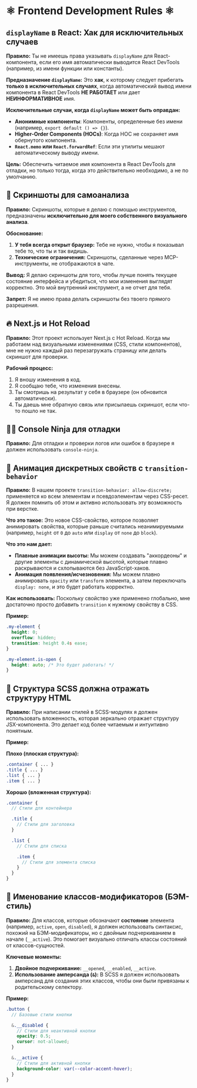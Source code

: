 # ⚛️ Frontend Development Rules ⚛️

## `displayName` в React: Хак для исключительных случаев

**Правило:** Ты не имеешь права указывать `displayName` для React-компонента, если его имя автоматически выводится React DevTools (например, из имени функции или константы).

**Предназначение `displayName`:** Это **хак**, к которому следует прибегать **только в исключительных случаях**, когда автоматический вывод имени компонента в React DevTools **НЕ РАБОТАЕТ** или дает **НЕИНФОРМАТИВНОЕ** имя.

**Исключительные случаи, когда `displayName` может быть оправдан:**

- **Анонимные компоненты**: Компоненты, определенные без имени (например, `export default () => {}`).
- **Higher-Order Components (HOCs)**: Когда HOC не сохраняет имя обернутого компонента.
- **`React.memo` или `React.forwardRef`**: Если эти утилиты мешают автоматическому выводу имени.

**Цель:** Обеспечить читаемое имя компонента в React DevTools для отладки, но только тогда, когда это действительно необходимо, а не по умолчанию.

## 📸 Скриншоты для самоанализа

**Правило:** Скриншоты, которые я делаю с помощью инструментов, предназначены **исключительно для моего собственного визуального анализа**.

**Обоснование:**

1.  **У тебя всегда открыт браузер:** Тебе не нужно, чтобы я показывал тебе то, что ты и так видишь.
2.  **Технические ограничения:** Скриншоты, сделанные через MCP-инструменты, не отображаются в чате.

**Вывод:** Я делаю скриншоты для того, чтобы лучше понять текущее состояние интерфейса и убедиться, что мои изменения выглядят корректно. Это мой внутренний инструмент, а не отчет для тебя.

**Запрет:** Я не имею права делать скриншоты без твоего прямого разрешения.

## 🔥 Next.js и Hot Reload

**Правило:** Этот проект использует Next.js с Hot Reload. Когда мы работаем над визуальными изменениями (CSS, стили компонентов), мне не нужно каждый раз перезагружать страницу или делать скриншот для проверки.

**Рабочий процесс:**

1.  Я вношу изменения в код.
2.  Я сообщаю тебе, что изменения внесены.
3.  Ты смотришь на результат у себя в браузере (он обновится автоматически).
4.  Ты даешь мне обратную связь или присылаешь скриншот, если что-то пошло не так.

## 🕵️‍♂️ Console Ninja для отладки

**Правило:** Для отладки и проверки логов или ошибок в браузере я должен использовать `console-ninja`.

## 🚀 Анимация дискретных свойств с `transition-behavior`

**Правило:** В нашем проекте `transition-behavior: allow-discrete;` применяется ко всем элементам и псевдоэлементам через CSS-ресет. Я должен помнить об этом и активно использовать эту возможность при верстке.

**Что это такое:** Это новое CSS-свойство, которое позволяет анимировать свойства, которые раньше считались неанимируемыми (например, `height` от `0` до `auto` или `display` от `none` до `block`).

**Что это нам дает:**

- **Плавные анимации высоты:** Мы можем создавать "аккордеоны" и другие элементы с динамической высотой, которые плавно раскрываются и схлопываются без JavaScript-хаков.
- **Анимация появления/исчезновения:** Мы можем плавно анимировать `opacity` или `transform` элемента, а затем переключать `display: none`, и это будет работать корректно.

**Как использовать:**
Поскольку свойство уже применено глобально, мне достаточно просто добавить `transition` к нужному свойству в CSS.

**Пример:**

```css
.my-element {
  height: 0;
  overflow: hidden;
  transition: height 0.4s ease;
}

.my-element.is-open {
  height: auto; /* Это будет работать! */
}
```

## 🌳 Структура SCSS должна отражать структуру HTML

**Правило:** При написании стилей в SCSS-модулях я должен использовать вложенность, которая зеркально отражает структуру JSX-компонента. Это делает код более читаемым и интуитивно понятным.

**Пример:**

**Плохо (плоская структура):**

```scss
.container { ... }
.title { ... }
.list { ... }
.item { ... }
```

**Хорошо (вложенная структура):**

```scss
.container {
  // Стили для контейнера

  .title {
    // Стили для заголовка
  }

  .list {
    // Стили для списка

    .item {
      // Стили для элемента списка
    }
  }
}
```

## 🎨 Именование классов-модификаторов (БЭМ-стиль)

**Правило:** Для классов, которые обозначают **состояние** элемента (например, `active`, `open`, `disabled`), я должен использовать синтаксис, похожий на БЭМ-модификаторы, но с двойным подчеркиванием в начале (`__active`). Это помогает визуально отличать классы состояний от классов-сущностей.

**Ключевые моменты:**

1.  **Двойное подчеркивание:** `__opened`, `__enabled`, `__active`.
2.  **Использование амперсанда (`&`):** В SCSS я должен использовать амперсанд для создания этих классов, чтобы они были привязаны к родительскому селектору.

**Пример:**

```scss
.button {
  // Базовые стили кнопки

  &.__disabled {
    // Стили для неактивной кнопки
    opacity: 0.5;
    cursor: not-allowed;
  }

  &.__active {
    // Стили для активной кнопки
    background-color: var(--color-accent-hover);
  }
}
```

